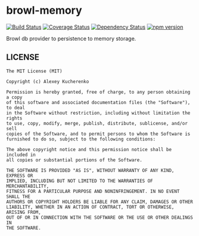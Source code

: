# browl-memory

[![Build Status](https://travis-ci.org/killmenot/browl-memory.svg?branch=master)](https://travis-ci.org/killmenot/browl-memory) [![Coverage Status](https://coveralls.io/repos/github/killmenot/browl-memory/badge.svg?branch=master)](https://coveralls.io/github/killmenot/browl-memory?branch=master) [![Dependency Status](https://david-dm.org/killmenot/browl-memory.svg)](https://david-dm.org/killmenot/browl-memory) [![npm version](https://img.shields.io/npm/v/browl-memory.svg)](https://www.npmjs.com/package/browl-memory)

Browl db provider to persistence to memory storage.

## LICENSE

    The MIT License (MIT)

    Copyright (c) Alexey Kucherenko

    Permission is hereby granted, free of charge, to any person obtaining a copy
    of this software and associated documentation files (the "Software"), to deal
    in the Software without restriction, including without limitation the rights
    to use, copy, modify, merge, publish, distribute, sublicense, and/or sell
    copies of the Software, and to permit persons to whom the Software is
    furnished to do so, subject to the following conditions:

    The above copyright notice and this permission notice shall be included in
    all copies or substantial portions of the Software.

    THE SOFTWARE IS PROVIDED "AS IS", WITHOUT WARRANTY OF ANY KIND, EXPRESS OR
    IMPLIED, INCLUDING BUT NOT LIMITED TO THE WARRANTIES OF MERCHANTABILITY,
    FITNESS FOR A PARTICULAR PURPOSE AND NONINFRINGEMENT. IN NO EVENT SHALL THE
    AUTHORS OR COPYRIGHT HOLDERS BE LIABLE FOR ANY CLAIM, DAMAGES OR OTHER
    LIABILITY, WHETHER IN AN ACTION OF CONTRACT, TORT OR OTHERWISE, ARISING FROM,
    OUT OF OR IN CONNECTION WITH THE SOFTWARE OR THE USE OR OTHER DEALINGS IN
    THE SOFTWARE.
